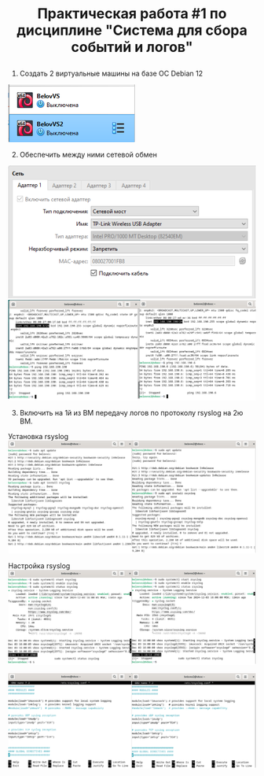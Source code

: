 # <p style="text-align: center;"> Практическая работа #1 по дисциплине "Система для сбора событий и логов" </p>

1) Создать 2 виртуальные машины на базе ОС Debian 12

![alt-текст](https://github.com/V0vochka/SSSL/blob/main/praktika1/images/1.png)

2) Обеспечить между ними сетевой обмен

![alt-текст](https://github.com/V0vochka/SSSL/blob/main/praktika1/images/2.png)
![alt-текст](https://github.com/V0vochka/SSSL/blob/main/praktika1/images/3.png)

3) Включить на 1й из ВМ передачу логов по протоколу rsyslog на 2ю ВМ.

Установка rsyslog
![alt-текст](https://github.com/V0vochka/SSSL/blob/main/praktika1/images/4.png)

Настройка rsyslog
![alt-текст](https://github.com/V0vochka/SSSL/blob/main/praktika1/images/5.png)

![alt-текст](https://github.com/V0vochka/SSSL/blob/main/praktika1/images/6.png)
